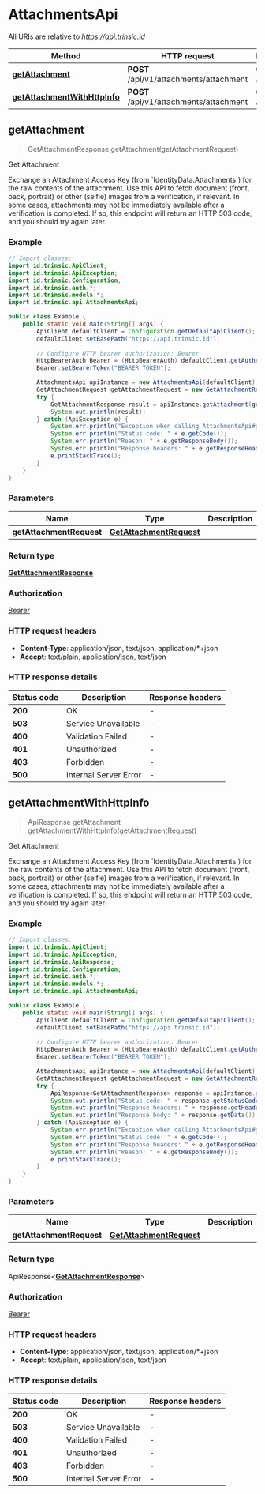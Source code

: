 # AttachmentsApi

All URIs are relative to *https://api.trinsic.id*

| Method | HTTP request | Description |
|------------- | ------------- | -------------|
| [**getAttachment**](AttachmentsApi.md#getAttachment) | **POST** /api/v1/attachments/attachment | Get Attachment |
| [**getAttachmentWithHttpInfo**](AttachmentsApi.md#getAttachmentWithHttpInfo) | **POST** /api/v1/attachments/attachment | Get Attachment |



## getAttachment

> GetAttachmentResponse getAttachment(getAttachmentRequest)

Get Attachment

Exchange an Attachment Access Key (from &#x60;IdentityData.Attachments&#x60;) for the raw contents of the attachment.                Use this API to fetch document (front, back, portrait) or other (selfie) images from a verification, if relevant.                In some cases, attachments may not be immediately available after a verification is completed.  If so, this endpoint will return an HTTP 503 code, and you should try again later.

### Example

```java
// Import classes:
import id.trinsic.ApiClient;
import id.trinsic.ApiException;
import id.trinsic.Configuration;
import id.trinsic.auth.*;
import id.trinsic.models.*;
import id.trinsic.api.AttachmentsApi;

public class Example {
    public static void main(String[] args) {
        ApiClient defaultClient = Configuration.getDefaultApiClient();
        defaultClient.setBasePath("https://api.trinsic.id");
        
        // Configure HTTP bearer authorization: Bearer
        HttpBearerAuth Bearer = (HttpBearerAuth) defaultClient.getAuthentication("Bearer");
        Bearer.setBearerToken("BEARER TOKEN");

        AttachmentsApi apiInstance = new AttachmentsApi(defaultClient);
        GetAttachmentRequest getAttachmentRequest = new GetAttachmentRequest(); // GetAttachmentRequest | 
        try {
            GetAttachmentResponse result = apiInstance.getAttachment(getAttachmentRequest);
            System.out.println(result);
        } catch (ApiException e) {
            System.err.println("Exception when calling AttachmentsApi#getAttachment");
            System.err.println("Status code: " + e.getCode());
            System.err.println("Reason: " + e.getResponseBody());
            System.err.println("Response headers: " + e.getResponseHeaders());
            e.printStackTrace();
        }
    }
}
```

### Parameters


| Name | Type | Description  | Notes |
|------------- | ------------- | ------------- | -------------|
| **getAttachmentRequest** | [**GetAttachmentRequest**](GetAttachmentRequest.md)|  | [optional] |

### Return type

[**GetAttachmentResponse**](GetAttachmentResponse.md)


### Authorization

[Bearer](../README.md#Bearer)

### HTTP request headers

- **Content-Type**: application/json, text/json, application/*+json
- **Accept**: text/plain, application/json, text/json

### HTTP response details
| Status code | Description | Response headers |
|-------------|-------------|------------------|
| **200** | OK |  -  |
| **503** | Service Unavailable |  -  |
| **400** | Validation Failed |  -  |
| **401** | Unauthorized |  -  |
| **403** | Forbidden |  -  |
| **500** | Internal Server Error |  -  |

## getAttachmentWithHttpInfo

> ApiResponse<GetAttachmentResponse> getAttachment getAttachmentWithHttpInfo(getAttachmentRequest)

Get Attachment

Exchange an Attachment Access Key (from &#x60;IdentityData.Attachments&#x60;) for the raw contents of the attachment.                Use this API to fetch document (front, back, portrait) or other (selfie) images from a verification, if relevant.                In some cases, attachments may not be immediately available after a verification is completed.  If so, this endpoint will return an HTTP 503 code, and you should try again later.

### Example

```java
// Import classes:
import id.trinsic.ApiClient;
import id.trinsic.ApiException;
import id.trinsic.ApiResponse;
import id.trinsic.Configuration;
import id.trinsic.auth.*;
import id.trinsic.models.*;
import id.trinsic.api.AttachmentsApi;

public class Example {
    public static void main(String[] args) {
        ApiClient defaultClient = Configuration.getDefaultApiClient();
        defaultClient.setBasePath("https://api.trinsic.id");
        
        // Configure HTTP bearer authorization: Bearer
        HttpBearerAuth Bearer = (HttpBearerAuth) defaultClient.getAuthentication("Bearer");
        Bearer.setBearerToken("BEARER TOKEN");

        AttachmentsApi apiInstance = new AttachmentsApi(defaultClient);
        GetAttachmentRequest getAttachmentRequest = new GetAttachmentRequest(); // GetAttachmentRequest | 
        try {
            ApiResponse<GetAttachmentResponse> response = apiInstance.getAttachmentWithHttpInfo(getAttachmentRequest);
            System.out.println("Status code: " + response.getStatusCode());
            System.out.println("Response headers: " + response.getHeaders());
            System.out.println("Response body: " + response.getData());
        } catch (ApiException e) {
            System.err.println("Exception when calling AttachmentsApi#getAttachment");
            System.err.println("Status code: " + e.getCode());
            System.err.println("Response headers: " + e.getResponseHeaders());
            System.err.println("Reason: " + e.getResponseBody());
            e.printStackTrace();
        }
    }
}
```

### Parameters


| Name | Type | Description  | Notes |
|------------- | ------------- | ------------- | -------------|
| **getAttachmentRequest** | [**GetAttachmentRequest**](GetAttachmentRequest.md)|  | [optional] |

### Return type

ApiResponse<[**GetAttachmentResponse**](GetAttachmentResponse.md)>


### Authorization

[Bearer](../README.md#Bearer)

### HTTP request headers

- **Content-Type**: application/json, text/json, application/*+json
- **Accept**: text/plain, application/json, text/json

### HTTP response details
| Status code | Description | Response headers |
|-------------|-------------|------------------|
| **200** | OK |  -  |
| **503** | Service Unavailable |  -  |
| **400** | Validation Failed |  -  |
| **401** | Unauthorized |  -  |
| **403** | Forbidden |  -  |
| **500** | Internal Server Error |  -  |

